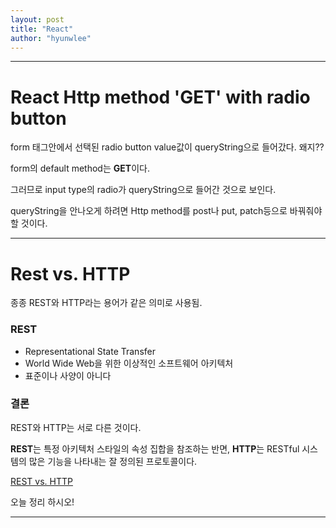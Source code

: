 ```yaml
---
layout: post
title: "React"
author: "hyunwlee"
---
```


---

# React Http method 'GET' with radio button

form 태그안에서 선택된 radio button value값이 queryString으로 들어갔다. 왜지??



form의 default method는 <strong>GET</strong>이다.  

그러므로 input type의 radio가 queryString으로 들어간 것으로 보인다.  

queryString을 안나오게 하려면 Http method를 post나 put, patch등으로  바꿔줘야 할 것이다.  

  

---



# Rest vs. HTTP

종종 REST와 HTTP라는 용어가 같은 의미로 사용됨.  

### REST

- Representational State Transfer
- World Wide Web을 위한 이상적인 소프트웨어 아키텍처
- 표준이나 사양이 아니다



### 결론

REST와 HTTP는 서로 다른 것이다.  

<strong>REST</strong>는 특정 아키텍처 스타일의 속성 집합을 참조하는 반면, <strong>HTTP</strong>는 RESTful 시스템의 많은 기능을 나타내는 잘 정의된 프로토콜이다.



[REST vs. HTTP](https://www.baeldung.com/cs/rest-vs-http)

오늘 정리 하시오!

---

